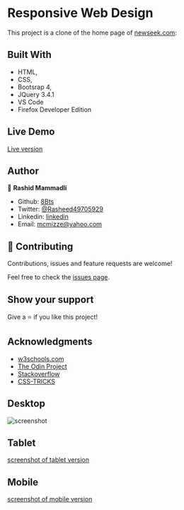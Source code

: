 # Responsive Web Design

This project is a clone of the home page of <a href="https://www.newsweek.com/">newseek.com</a>: 

## Built With

- HTML,
- CSS,
- Bootsrap 4,
- JQuery 3.4.1
- VS Code
- Firefox Developer Edition

## Live Demo

<a href="https://rawcdn.githack.com/8Bts/newsweek-clone/f1291dabb135f58298f0f6845cb155dd9e78cb64/index.html" target="_blank">Live version</a>

## Author

👤 **Rashid Mammadli**

- Github: [8Bts](https://github.com/8Bts)
- Twitter: [@Rasheed49705929](https://twitter.com/Rasheed49705929)
- Linkedin: [linkedin](https://www.linkedin.com/in/rashid-mammadli-62b9b1171/)
- Email: mcmizze@yahoo.com

## 🤝 Contributing

Contributions, issues and feature requests are welcome!

Feel free to check the <a href="https://github.com/8Bts/newsweek-clone/issues" target="_blank">issues page</a>.

## Show your support

Give a ⭐️ if you like this project!

## Acknowledgments

- <a href="https://www.w3schools.com/" target="_blank">w3schools.com</a> 
- <a href="https://www.theodinproject.com/" target="_blank">The Odin Project</a>
- <a href="https://www.stackoverflow.com/" target="_blank">Stackoverflow</a>
- <a href="https://css-tricks.com/" target="_blank">CSS-TRICKS</a>

## Desktop
![screenshot](https://github.com/8Bts/newsweek-clone/blob/home-page/screenshots/destkop.png)

## Tablet
[screenshot of tablet version](https://github.com/8Bts/newsweek-clone/blob/home-page/screenshots/tablet.png)

## Mobile
[screenshot of mobile version](https://github.com/8Bts/newsweek-clone/blob/home-page/screenshots/mobile.png)
